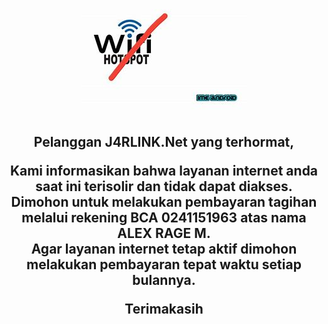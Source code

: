 
<!doctype html>
<html>
	<head>
		<title>Expire</title>
	</head>
	<body>
		<div><center>
			<img align="center" src="wifi off.jpeg" />
<p><h2>Pelanggan J4RLINK.Net yang terhormat,
</p>Kami informasikan bahwa layanan internet anda saat ini terisolir dan tidak dapat diakses. 
<br>Dimohon untuk melakukan pembayaran tagihan melalui rekening BCA 0241151963 atas nama ALEX RAGE M.
<br>Agar layanan internet tetap aktif dimohon melakukan pembayaran tepat waktu setiap bulannya.
<p>Terimakasih
		</div>
	</body>
</html>

